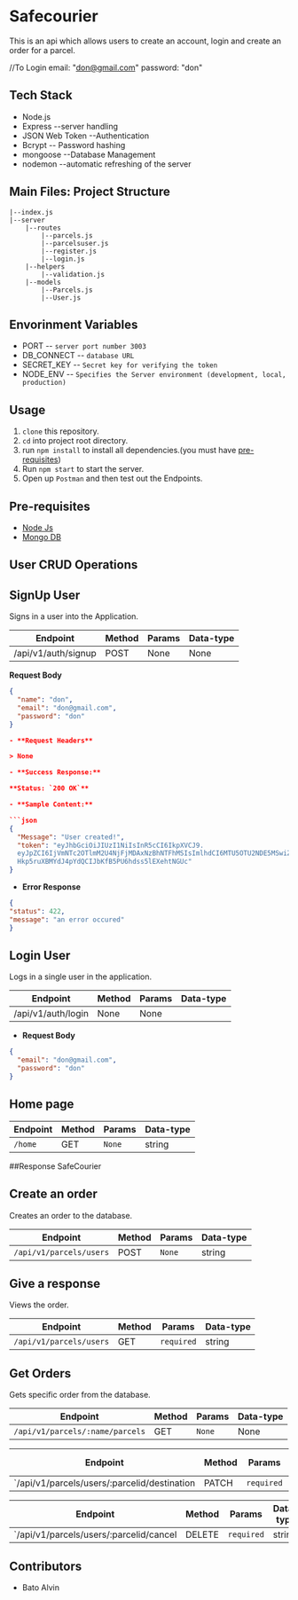# Safecourier 
This is an api which allows users to create an account, login and create an order for a parcel.


//To Login
email: "don@gmail.com"
password: "don"

## Tech Stack <br>
- Node.js
- Express --server handling
- JSON Web Token --Authentication
- Bcrypt -- Password hashing
- mongoose --Database Management
- nodemon --automatic refreshing of the server

## Main Files: Project Structure

    |--index.js
    |--server
        |--routes
            |--parcels.js
            |--parcelsuser.js
            |--register.js
            |--login.js
        |--helpers
            |--validation.js
        |--models
            |--Parcels.js
            |--User.js

## Envorinment Variables

- PORT -- `server port number 3003`
- DB_CONNECT -- `database URL`
- SECRET_KEY -- `Secret key for verifying the token`
- NODE_ENV -- `Specifies the Server environment (development, local, production)`

## Usage
1. `clone` this repository.
2. `cd` into project root directory.
3. run `npm install` to install all dependencies.(you must have [pre-requisites](#pre-requisites)) 
4. Run `npm start` to start the server.
5. Open up `Postman` and then test out the Endpoints.

## **Pre-requisites**

- [Node Js](https://nodejs.org/en/download/)
- [Mongo DB](https://www.mongodb.com/try/download/community)

## User CRUD Operations

## SignUp User

Signs in a user into the Application.

|**Endpoint**|**Method**|**Params**|**Data-type**|
|---|---|---|---|
|/api/v1/auth/signup|POST|None|None|

 **Request Body**

```json
{
  "name": "don",
  "email": "don@gmail.com",
  "password": "don"
}

- **Request Headers**

> None

- **Success Response:**

**Status: `200 OK`**

- **Sample Content:**

```json
{
  "Message": "User created!",
  "token": "eyJhbGciOiJIUzI1NiIsInR5cCI6IkpXVCJ9.
  eyJpZCI6IjVmNTc2OTlmM2U4NjFjMDAxNzBhNTFhMSIsImlhdCI6MTU5OTU2NDE5MSwiZXhwIjoxNTk5NjUwNTkxfQ.
  Hkp5ruXBMYdJ4pYdQCIJbKfB5PU6hdss5lEXehtNGUc"
}
```
- **Error Response** 
```json
{
"status": 422,
"message": "an error occured"
}
```


## Login User

Logs in a single user in the application.

|**Endpoint**|**Method**|**Params**|**Data-type**|
|---|---|---|---|
|/api/v1/auth/login|None|None|

- **Request Body**

```json
{
  "email": "don@gmail.com",
  "password": "don"
}
```

## Home page
|**Endpoint**|**Method**|**Params**|**Data-type**|
|---|---|---|---|
|`/home`|GET|`None`|string

##Response
SafeCourier
    
## Create an order

Creates an order to the database.

|**Endpoint**|**Method**|**Params**|**Data-type**|
|---|---|---|---|
|`/api/v1/parcels/users`|POST|`None`|string

## Give a response
Views the order.

|**Endpoint**|**Method**|**Params**|**Data-type**|
|---|---|---|---|
|`/api/v1/parcels/users`|GET|`required`|string|

## Get Orders

Gets specific order from the database.

**Endpoint**|**Method**|**Params**|**Data-type**
---|---|---|---
`/api/v1/parcels/:name/parcels`|GET|`None`|None


**Endpoint**|**Method**|**Params**|**Data-type**
---|---|---|---
`/api/v1/parcels/users/:parcelid/destination|PATCH|`required`|string


**Endpoint**|**Method**|**Params**|**Data-type**
---|---|---|---
`/api/v1/parcels/users/:parcelid/cancel|DELETE|`required`|string

## Contributors

- Bato Alvin
